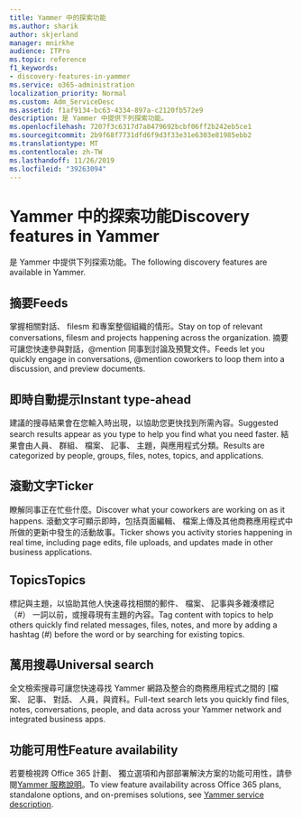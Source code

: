 ```yaml
---
title: Yammer 中的探索功能
ms.author: sharik
author: skjerland
manager: mnirkhe
audience: ITPro
ms.topic: reference
f1_keywords:
- discovery-features-in-yammer
ms.service: o365-administration
localization_priority: Normal
ms.custom: Adm_ServiceDesc
ms.assetid: f1af9134-bc63-4334-897a-c2120fb572e9
description: 是 Yammer 中提供下列探索功能。
ms.openlocfilehash: 7207f3c6317d7a8479692bcbf06ff2b242eb5ce1
ms.sourcegitcommit: 2b9f68f7731dfd6f9d3f33e31e6303e81985ebb2
ms.translationtype: MT
ms.contentlocale: zh-TW
ms.lasthandoff: 11/26/2019
ms.locfileid: "39263094"
---
```

# <a name="discovery-features-in-yammer"></a><span data-ttu-id="7e1b0-103">Yammer 中的探索功能</span><span class="sxs-lookup"><span data-stu-id="7e1b0-103">Discovery features in Yammer</span></span>

<span data-ttu-id="7e1b0-104">是 Yammer 中提供下列探索功能。</span><span class="sxs-lookup"><span data-stu-id="7e1b0-104">The following discovery features are available in Yammer.</span></span>
  
## <a name="feeds"></a><span data-ttu-id="7e1b0-105">摘要</span><span class="sxs-lookup"><span data-stu-id="7e1b0-105">Feeds</span></span>

<span data-ttu-id="7e1b0-106">掌握相關對話、 filesm 和專案整個組織的情形。</span><span class="sxs-lookup"><span data-stu-id="7e1b0-106">Stay on top of relevant conversations, filesm and projects happening across the organization.</span></span> <span data-ttu-id="7e1b0-107">摘要可讓您快速參與對話，@mention 同事到討論及預覽文件。</span><span class="sxs-lookup"><span data-stu-id="7e1b0-107">Feeds let you quickly engage in conversations, @mention coworkers to loop them into a discussion, and preview documents.</span></span>

## <a name="instant-type-ahead"></a><span data-ttu-id="7e1b0-108">即時自動提示</span><span class="sxs-lookup"><span data-stu-id="7e1b0-108">Instant type-ahead</span></span>

<span data-ttu-id="7e1b0-109">建議的搜尋結果會在您輸入時出現，以協助您更快找到所需內容。</span><span class="sxs-lookup"><span data-stu-id="7e1b0-109">Suggested search results appear as you type to help you find what you need faster.</span></span> <span data-ttu-id="7e1b0-110">結果會由人員、 群組、 檔案、 記事、 主題，與應用程式分類。</span><span class="sxs-lookup"><span data-stu-id="7e1b0-110">Results are categorized by people, groups, files, notes, topics, and applications.</span></span>
    
## <a name="ticker"></a><span data-ttu-id="7e1b0-111">滾動文字</span><span class="sxs-lookup"><span data-stu-id="7e1b0-111">Ticker</span></span>

<span data-ttu-id="7e1b0-112">瞭解同事正在忙些什麼。</span><span class="sxs-lookup"><span data-stu-id="7e1b0-112">Discover what your coworkers are working on as it happens.</span></span> <span data-ttu-id="7e1b0-113">滾動文字可顯示即時，包括頁面編輯、 檔案上傳及其他商務應用程式中所做的更新中發生的活動故事。</span><span class="sxs-lookup"><span data-stu-id="7e1b0-113">Ticker shows you activity stories happening in real time, including page edits, file uploads, and updates made in other business applications.</span></span>
  
## <a name="topics"></a><span data-ttu-id="7e1b0-114">Topics</span><span class="sxs-lookup"><span data-stu-id="7e1b0-114">Topics</span></span>

<span data-ttu-id="7e1b0-115">標記與主題，以協助其他人快速尋找相關的郵件、 檔案、 記事與多雜湊標記 （#） 一詞以前，或搜尋現有主題的內容。</span><span class="sxs-lookup"><span data-stu-id="7e1b0-115">Tag content with topics to help others quickly find related messages, files, notes, and more by adding a hashtag (#) before the word or by searching for existing topics.</span></span>
  
## <a name="universal-search"></a><span data-ttu-id="7e1b0-116">萬用搜尋</span><span class="sxs-lookup"><span data-stu-id="7e1b0-116">Universal search</span></span>

<span data-ttu-id="7e1b0-117">全文檢索搜尋可讓您快速尋找 Yammer 網路及整合的商務應用程式之間的 [檔案、 記事、 對話、 人員，與資料。</span><span class="sxs-lookup"><span data-stu-id="7e1b0-117">Full-text search lets you quickly find files, notes, conversations, people, and data across your Yammer network and integrated business apps.</span></span>
  
## <a name="feature-availability"></a><span data-ttu-id="7e1b0-118">功能可用性</span><span class="sxs-lookup"><span data-stu-id="7e1b0-118">Feature availability</span></span>

<span data-ttu-id="7e1b0-119">若要檢視跨 Office 365 計劃、 獨立選項和內部部署解決方案的功能可用性，請參閱[Yammer 服務說明](yammer-service-description.md)。</span><span class="sxs-lookup"><span data-stu-id="7e1b0-119">To view feature availability across Office 365 plans, standalone options, and on-premises solutions, see [Yammer service description](yammer-service-description.md).</span></span>
  
  

